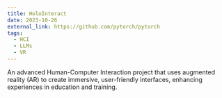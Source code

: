 ```yaml
---
title: HoloInteract
date: 2023-10-26
external_link: https://github.com/pytorch/pytorch
tags:
  - HCI
  - LLMs
  - VR
---
```


An advanced Human-Computer Interaction project that uses augmented reality (AR) to create immersive, user-friendly interfaces, enhancing experiences in education and training.

<!--more-->
